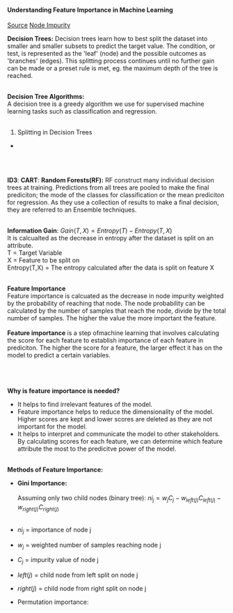 #### Understanding Feature Importance in Machine Learning

[Source](https://towardsdatascience.com/the-mathematics-of-decision-trees-random-forest-and-feature-importance-in-scikit-learn-and-spark-f2861df67e3)
[Node Impurity](https://www.baeldung.com/cs/impurity-entropy-gini-index)


**Decision Trees:** Decision trees learn how to best split the dataset into smaller and smaller subsets to predict the target value. The condition, or test, is represented as the 'leaf' (node) and the possible outcomes as 'branches' (edges). This splitting process continues until no further gain can be made or a preset rule is met, eg. the maximum depth of the tree is reached. <br /><br />

**Decision Tree Algorithms:** <br />
A decision tree is a greedy algorithm we use for supervised machine learning tasks such as classification and regression. <br /> <br />
1) Splitting in Decision Trees <br />
- 
<br /><br />

**ID3**:
**CART**:
**Random Forests(RF):** RF construct many individual decision trees at training. Predictions from all trees are  pooled to make the final prediciton; the mode of the classes for classification or the mean prediciton for regression. As they use a collection of results to make a final decision, they are referred to an Ensemble techniques. <br /><br />

**Information Gain**: $Gain(T,X) = Entropy(T) - Entropy(T,X)$ <br />
It is calcualted as the decrease in entropy after the dataset is split on an attribute. <br />
T = Target Variable <br />
X = Feature to be split on <br />
Entropy(T,X) = The entropy calculated after the data is split on feature X <br /> <br />

**Feature Importance** <br />
Feature importance is calcuated as the decrease in node impurity weighted by the probability of reaching that node. The node probability can be calculated by the number of samples that reach the node, divide by the total number of samples. The higher the value the more important the feature. <br /><br />
**Feature importance** is a step ofmachine learning that involves calculating the score for each feature to establish importance of  each feature in prediciton. The higher the score for a feature, the larger effect it has on the model to predict a certain variables.<br /><br />
<br /><br />

**Why is feature importance is needed?** <br />
- It helps to find irrelevant features of the model.
- Feature importance helps to reduce the dimensionality of the model. Higher scores are kept and lower scores are deleted as they are not important for the model.
- It helps to interpret and communicate the model to other stakeholders. By calculating scores for each feature, we can determine which feature attribute the most to the predicitve power of the model.
  <br /><br />

**Methods of Feature Importance:**
- **Gini Importance:** <br /><br />
Assuming only two child nodes (binary tree): $ni_j = w_jC_j - w_{left(j)}C_{left(j)} - w_{right(j)}C_{right(j)}$ <br /><br />
- $ni_j$ = importance of node j <br />
- $w_j$ = weighted number of samples reaching node j <br />
- $C_j$ = impurity value of node j <br />
- $left(j)$ = child node from left split on node j <br />
- $right(j)$ = child node from right split on node j <br />

- Permutation importance: 
